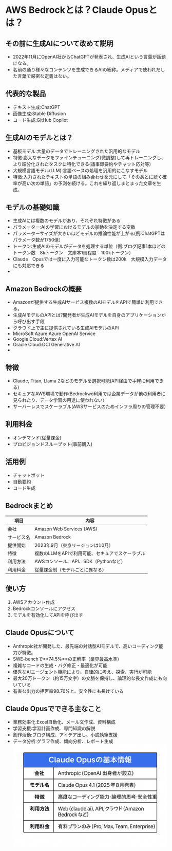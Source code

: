 # AWS Bedrockとは？Claude Opusとは？

## その前に生成AIについて改めて説明
- 2022年11月にOpenAI社からChatGPTが発表され、生成AIという言葉が話題になる。
- 名前の通り様々なコンテンツを生成できるAIの総称。メディアで使われだした言葉で厳密な定義はない。

## 代表的な製品
- テキスト生成:ChatGPT
- 画像生成:Stable Diffusion
- コード生成:GitHub Copilot

## 生成AIのモデルとは？
- 基板モデル:大量のデータでトレーニングされた汎用的なモデル
- 特徴:膨大なデータをファインチューニング(微調整)して再トレーニングし、より細分化されたタスクに特化できる(議事録要約やチャット応対等)
- 大規模言語モデル(LLM):言語ベースの処理を汎用的にこなすモデル
- 特徴:入力されたテキストの単語の組み合わせを元にして「そのあとに続く確率が高い次の単語」の予測を続ける。これを繰り返しまとまった文章を生成。

## モデルの基礎知識
- 生成AIには複数のモデルがあり、それぞれ特徴がある
- パラメーター:AIの学習におけるモデルの挙動を決定する変数
- パラメーターサイズが大きいほどモデルの推論性能が上がる(例:ChatGPTはパラメータ数が1750億）
- トークン:生成AIのモデルがデータを処理する単位（例:ブログ記事1本ほどのトークン数　8kトークン　文庫本1冊程度　100kトークン）
- Claude　Opusでは一度に入力可能なトークン数は200k　大規模入力データにも対応できる
- 
## Amazon Bedrockの概要
- Amazonが提供する生成AIサービス複数のAIモデルをAPIで簡単に利用できる。
- 生成AIモデルのAPIとは?開発者が生成AIモデルを自身のアプリケーションから呼び出す手段
- クラウド上で主に提供されている生成AIモデルのAPI
- MicroSoft Azure:Azure OpenAI Service
- Google Cloud:Vertex AI
- Oracle Cloud:OCI Generative AI
- 

## 特徴
- Claude, Titan, Llama 2などのモデルを選択可能(API経由で手軽に利用できる)
- セキュアなAWS環境で動作(Bedrockwo利用では企業データが他の利用者に見られたり、データ学習の用途に使われない）
- サーバーレスでスケーラブル(AWSサービスのためインフラ周りの管理不要）

## 利用料金
- オンデマンド(従量課金)
- プロビジョンドスループット(事前購入)

## 活用例
- チャットボット
- 自動要約
- コード生成

## Bedrockまとめ

| 項目       | 内容                                             |
|------------|--------------------------------------------------|
| 会社       | Amazon Web Services (AWS)                        |
| サービス名 | Amazon Bedrock                                   |
| 提供開始   | 2023年9月（東京リージョンは10月）                |
| 特徴       | 複数のLLMをAPIで利用可能、セキュアでスケーラブル |
| 利用方法   | AWSコンソール、API、SDK（Pythonなど）            |
| 利用料金   | 従量課金制（モデルごとに異なる）                 |


## 使い方
1. AWSアカウント作成
2. Bedrockコンソールにアクセス
3. モデルを有効化してAPIを呼び出す

## Claude Opusについて
- Anthropic社が開発した、最先端の対話型AIモデルで、高いコーディング能力が特徴。
- SWE-benchで**74.5%**の正解率（業界最高水準）
- 複雑なコードの生成・バグ修正・最適化が可能
- 優秀なAIエージェント機能により、自律的に考え、探索、実行が可能
- 最大20万トークン（約15万文字）の文脈を保持し、論理的な長文作成にも向いている
- 有害な出力の拒否率98.76%と、安全性にも長けている

## Claude Opusでできる主なこと
- 業務効率化:Excel自動化、メール文作成、資料構成
- 学習支援:学習計画作成、専門知識の解説
- 創作活動:ブログ構成、アイデア出し、小説執筆支援
- データ分析:グラフ作成、傾向分析、レポート生成
![表](images/jpeg.jpg)

